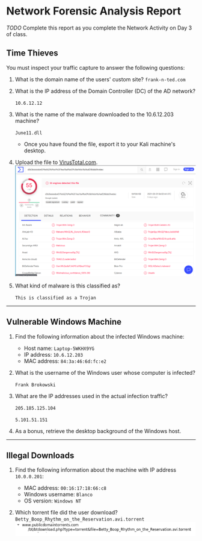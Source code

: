 # Network Forensic Analysis Report

_TODO_ Complete this report as you complete the Network Activity on Day 3 of class.

## Time Thieves 
You must inspect your traffic capture to answer the following questions:

1. What is the domain name of the users' custom site?
`frank-n-ted.com`
2. What is the IP address of the Domain Controller (DC) of the AD network?

    `10.6.12.12`

3. What is the name of the malware downloaded to the 10.6.12.203 machine?

    `June11.dll`
   - Once you have found the file, export it to your Kali machine's desktop.
4. Upload the file to [VirusTotal.com](https://www.virustotal.com/gui/).
![Path](Diagrams/virus_total.png)


5. What kind of malware is this classified as?

    `This is classified as a Trojan`


---

## Vulnerable Windows Machine

1. Find the following information about the infected Windows machine:
    - Host name: `Laptop-5WKHX9YG`
    - IP address: `10.6.12.203`
    - MAC address: `84:3a:46:6d:fc:e2`
    
2. What is the username of the Windows user whose computer is infected?

    `Frank Brokowski`

3. What are the IP addresses used in the actual infection traffic?
    
    `205.185.125.104`

    `5.101.51.151`

4. As a bonus, retrieve the desktop background of the Windows host.

---

## Illegal Downloads

1. Find the following information about the machine with IP address `10.0.0.201`:
    - MAC address: `00:16:17:18:66:c8`
    - Windows username: `Blanco`
    - OS version: `Windows NT`

2. Which torrent file did the user download?
`Betty_Boop_Rhythm_on_the_Reservation.avi.torrent`
![Path](Diagrams/Torrent_File.png)